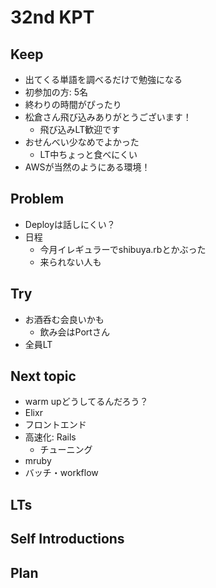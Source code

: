 # 32nd KPT

## Keep
- 出てくる単語を調べるだけで勉強になる
- 初参加の方: 5名
- 終わりの時間がぴったり
- 松倉さん飛び込みありがとうございます！
  - 飛び込みLT歓迎です
- おせんべい少なめでよかった
  - LT中ちょっと食べにくい
- AWSが当然のようにある環境！

## Problem
- Deployは話しにくい？
- 日程
  - 今月イレギュラーでshibuya.rbとかぶった
  - 来られない人も

## Try
- お酒呑む会良いかも
  - 飲み会はPortさん
- 全員LT

## Next topic
- warm upどうしてるんだろう？
- Elixr
- フロントエンド
- 高速化: Rails
  - チューニング
- mruby
- バッチ・workflow

## LTs

## Self Introductions

## Plan
